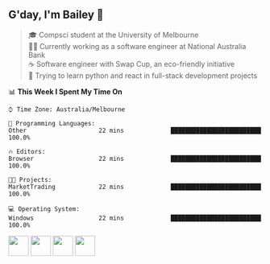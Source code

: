 ## G'day, I'm Bailey 👋

> 🎓 Compsci student at the University of Melbourne <br>
> 👨‍💻 Currently working as a software engineer at National Australia Bank <br>
> ☕️ Software engineer with Swap Cup, an eco-friendly initiative <br>
> 🌱 Trying to learn python and react in full-stack development projects

<!--START_SECTION:waka-->
📊 **This Week I Spent My Time On** 

```text
⌚︎ Time Zone: Australia/Melbourne

💬 Programming Languages: 
Other                    22 mins             █████████████████████████   100.0%

🔥 Editors: 
Browser                  22 mins             █████████████████████████   100.0%

🐱‍💻 Projects: 
MarketTrading            22 mins             █████████████████████████   100.0%

💻 Operating System: 
Windows                  22 mins             █████████████████████████   100.0%

```


<!--END_SECTION:waka-->

[<img height="40px" src="https://img.icons8.com/ios-filled/2x/linkedin.png">](https://linkedin.com/in/baileybutler1)
[<img height="40px" src="https://img.icons8.com/ios-filled/2x/github.png">](https://github.com/baely)
[<img height="40px" src="https://img.icons8.com/ios-filled/2x/salesforce.png">](https://trailblazer.me/id/baileybutler)
[<img height="40px" src="https://img.icons8.com/ios-filled/2x/instagram.png">](https://instagram.com/bae1y)
